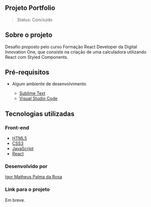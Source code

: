 ## Projeto Portfolio

> Status: Concluído

## Sobre o projeto

Desafio proposto pelo curso Formação React Developer da Digital Innovation One, que consiste na criação de uma calculadora utilizando React com Styled Components.

## Pré-requisitos

- Algum ambiente de desenvolvimento

  - [Sublime Text](https://www.sublimetext.com/)
  - [Visual Studio Code](https://code.visualstudio.com/)

## Tecnologias utilizadas

### Front-end

 - [HTML5](https://devdocs.io/html/)
 - [CSS3](https://devdocs.io/css/)
 - [JavaScript](https://devdocs.io/javascript/)
 - [React](https://react.dev/reference/react/)

### Desenvolvido por

[Igor Matheus Palma da Rosa](https://github.com/mattigor/)

### Link para o projeto
Em breve.
